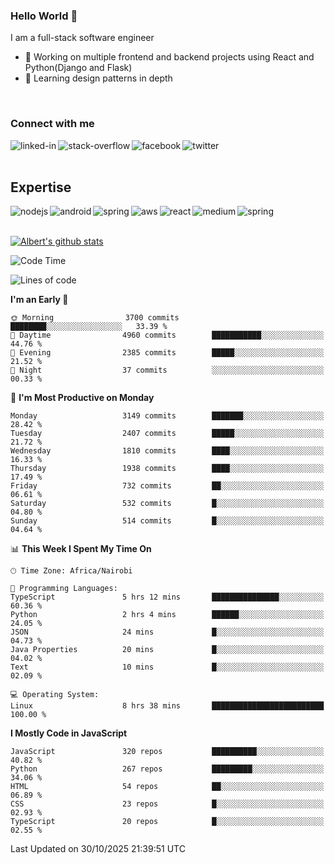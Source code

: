 

### Hello World 👋
I am a full-stack software engineer
- 🔭 Working on multiple frontend and backend projects using React and Python(Django and Flask)
- 🌱 Learning design patterns in depth

<br>

### Connect with me

[<img align="left" alt="linked-in" src="https://img.shields.io/badge/linkedin-%230077B5.svg?&style=for-the-badge&logo=linkedin&logoColor=white" />](https://www.linkedin.com/in/albert-byrone/)

<!-- [<img align="left" alt="medium" src="https://img.shields.io/badge/medium-%2312100E.svg?&style=for-the-badge&logo=medium&logoColor=white" />](https://56faisal.medium.com/) -->

[<img align="left" alt="stack-overflow" src="https://img.shields.io/badge/stack%20overflow-FE7A16?logo=stack-overflow&logoColor=white&style=for-the-badge" />](https://stackoverflow.com/users/11916317/albert-byrone)

[<img align="left" alt="facebook" src="https://img.shields.io/badge/facebook-%231877F2.svg?&style=for-the-badge&logo=facebook&logoColor=white" />](https://web.facebook.com/albert.byrone.1/)

[<img align="left" alt="twitter" src="https://img.shields.io/badge/twitter-%231DA1F2.svg?&style=for-the-badge&logo=twitter&logoColor=white" />](https://twitter.com/byrone_albert)

<br>

<br>

## Expertise
<img align="left" alt="nodejs" src="https://img.shields.io/badge/python%20-%2343853D.svg?&style=for-the-badge&logo=node.js&logoColor=white" />
<img align="left" alt="android" src="https://img.shields.io/badge/Flask-3DDC84?logo=android&logoColor=white&style=for-the-badge" />
<img align="left" alt="spring" src="https://img.shields.io/badge/drf%20-%236DB33F.svg?&style=for-the-badge&logo=spring&logoColor=white" />
<img align="left" alt="aws" src="https://img.shields.io/badge/django%20AWS-%23232F3E?logo=amazon-aws&logoColor=white&style=for-the-badge" />
<img align="left" alt="react" src="https://img.shields.io/badge/react%20-%2320232a.svg?&style=for-the-badge&logo=react&logoColor=%2361DAFB" />
<img align="left" alt="medium" src="https://img.shields.io/badge/Angular-%23316192.svg?&style=for-the-badge&logo=postgresql&logoColor=white" />
<img align="left" alt="spring" src="https://img.shields.io/badge/Javascript%20-%236DB33F.svg?&style=for-the-badge&logo=spring&logoColor=white" />
<br>
<br>


[![Albert's github stats](https://github-readme-stats.vercel.app/api?username=Albert-Byrone&count_private=true&show_icons=true&theme=radical&hide_rank=false)](https://github.com/anuraghazra/github-readme-stats)

<!-- [![Top Langs](https://github-readme-stats.vercel.app/api/top-langs/?username=Albert-Byrone&layout=compact)](https://github.com/anuraghazra/github-readme-stats) -->

<!--
**Albert-Byrone/Albert-Byrone** is a ✨ _special_ ✨ repository because its `README.md` (this file) appears on your GitHub profile.

Here are some ideas to get you started:

- 🔭 I’m currently working on ...
- 🌱 I’m currently learning ...
- 👯 I’m looking to collaborate on ...
- 🤔 I’m looking for help with ...
- 💬 Ask me about ...
- 📫 How to reach me: ...
- 😄 Pronouns: ...
- ⚡ Fun fact: ...
-->


<!--START_SECTION:waka-->
![Code Time](http://img.shields.io/badge/Code%20Time-2%2C109%20hrs%2038%20mins-blue)

![Lines of code](https://img.shields.io/badge/From%20Hello%20World%20I%27ve%20Written-86.6%20million%20lines%20of%20code-blue)

**I'm an Early 🐤** 

```text
🌞 Morning                3700 commits        ████████░░░░░░░░░░░░░░░░░   33.39 % 
🌆 Daytime                4960 commits        ███████████░░░░░░░░░░░░░░   44.76 % 
🌃 Evening                2385 commits        █████░░░░░░░░░░░░░░░░░░░░   21.52 % 
🌙 Night                  37 commits          ░░░░░░░░░░░░░░░░░░░░░░░░░   00.33 % 
```
📅 **I'm Most Productive on Monday** 

```text
Monday                   3149 commits        ███████░░░░░░░░░░░░░░░░░░   28.42 % 
Tuesday                  2407 commits        █████░░░░░░░░░░░░░░░░░░░░   21.72 % 
Wednesday                1810 commits        ████░░░░░░░░░░░░░░░░░░░░░   16.33 % 
Thursday                 1938 commits        ████░░░░░░░░░░░░░░░░░░░░░   17.49 % 
Friday                   732 commits         ██░░░░░░░░░░░░░░░░░░░░░░░   06.61 % 
Saturday                 532 commits         █░░░░░░░░░░░░░░░░░░░░░░░░   04.80 % 
Sunday                   514 commits         █░░░░░░░░░░░░░░░░░░░░░░░░   04.64 % 
```


📊 **This Week I Spent My Time On** 

```text
🕑︎ Time Zone: Africa/Nairobi

💬 Programming Languages: 
TypeScript               5 hrs 12 mins       ███████████████░░░░░░░░░░   60.36 % 
Python                   2 hrs 4 mins        ██████░░░░░░░░░░░░░░░░░░░   24.05 % 
JSON                     24 mins             █░░░░░░░░░░░░░░░░░░░░░░░░   04.73 % 
Java Properties          20 mins             █░░░░░░░░░░░░░░░░░░░░░░░░   04.02 % 
Text                     10 mins             █░░░░░░░░░░░░░░░░░░░░░░░░   02.09 % 

💻 Operating System: 
Linux                    8 hrs 38 mins       █████████████████████████   100.00 % 
```

**I Mostly Code in JavaScript** 

```text
JavaScript               320 repos           ██████████░░░░░░░░░░░░░░░   40.82 % 
Python                   267 repos           █████████░░░░░░░░░░░░░░░░   34.06 % 
HTML                     54 repos            ██░░░░░░░░░░░░░░░░░░░░░░░   06.89 % 
CSS                      23 repos            █░░░░░░░░░░░░░░░░░░░░░░░░   02.93 % 
TypeScript               20 repos            █░░░░░░░░░░░░░░░░░░░░░░░░   02.55 % 
```




 Last Updated on 30/10/2025 21:39:51 UTC
<!--END_SECTION:waka-->
